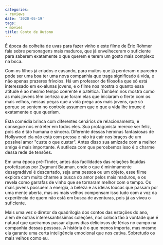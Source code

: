 ```yaml
---
categories:
- reviews
date: '2020-05-19'
tags:
- movies
title: Conto de Outono
---
```


É época da colheita de uvas para fazer vinho e este filme de Éric Rohmer fala sobre personagens mais maduros, que já envelheceram o suficiente para saberem exatamente o que querem e terem um gosto mais complexo na boca.

Com os filhos já criados e casando, para muitos que já perderam o parceiro pode ser uma boa ter uma nova companhia que traga significado à vida, e não apenas prazeres frívolos. Há um professor de filosofia que só está interessado em ex-alunas jovens, e o filme nos mostra o quanto essa atitude é ao mesmo tempo coerente e patética. Também nos mostra como as mais jovens têm certeza que foram elas que iniciaram o flerte com os mais velhos, nessas peças que a vida prega aos mais jovens, que só porque se sentem no controle assumem que o que a vida lhe trouxe é exatamente o que queriam.

Esta comédia brinca com diferentes cenários de relacionamento, e consegue nos entreter em todos eles. Sua protagonista merece ser feliz, pois ela é tão humana e sincera. Diferente dessas heroínas fantasiosas de Hollywood ela não está com pressa e não irá cair nos braços de um possível amor "custe o que custar". Antes disso sua amizade com a melhor amiga é mais importante. A sutileza com que percebemos isso é o charme dessa rede de tensões.

Em uma época pré-Tinder, antes das facilidades das relações líquidas profetizadas por Zygmunt Bauman, onde o que é minimamente desagradável é descartado, seja uma pessoa ou um objeto, esse filme explora com muito charme a busca do amor pelos mais maduros, e os revela como garrafas de vinho que se tornaram melhor com o tempo. Os mais jovens possuem a energia, a beleza e as ideias loucas que passam por uma mente aberta, mas os mais velhos compensam isso tudo com a voz da experiência de quem não está em busca de aventuras, pois já as viveu o suficiente. 

Mais uma vez o diretor da quadrilogia dos contos das estações do ano, além de outras interessantíssimas coleções, nos coloca tão à vontade que é natural que queiramos passar alguns dias deliciosos de férias no campo na companhia dessas pessoas. A história é o que menos importa, mas mesmo ela garante uma certa inteligência emocional que nos cativa. Sobretudo os mais velhos como eu.